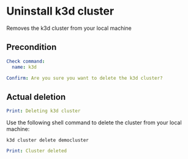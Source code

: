 # Uninstall k3d cluster

Removes the k3d cluster from your local machine

## Precondition 

```yaml instacli
Check command:
  name: k3d

Confirm: Are you sure you want to delete the k3d cluster?
```

## Actual deletion

```yaml instacli
Print: Deleting k3d cluster
```

Use the following shell command to delete the cluster from your local machine:

```shell show_output=false
k3d cluster delete democluster
```

```yaml instacli
Print: Cluster deleted
```